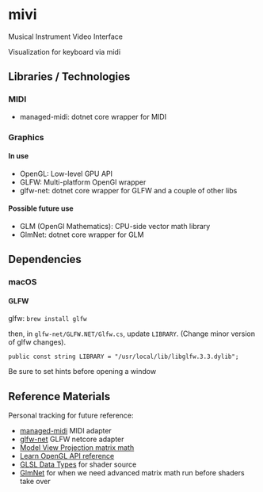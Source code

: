 # mivi

Musical Instrument Video Interface

Visualization for keyboard via midi

## Libraries / Technologies

### MIDI

- managed-midi: dotnet core wrapper for MIDI

### Graphics

#### In use

- OpenGL: Low-level GPU API
- GLFW: Multi-platform OpenGl wrapper
- glfw-net: dotnet core wrapper for GLFW and a couple of other libs

#### Possible future use

- GLM (OpenGl Mathematics): CPU-side vector math library
- GlmNet: dotnet core wrapper for GLM

## Dependencies

### macOS

#### GLFW

glfw: `brew install glfw`

then, in `glfw-net/GLFW.NET/Glfw.cs`, update `LIBRARY`. (Change minor version of glfw changes).

```
public const string LIBRARY = "/usr/local/lib/libglfw.3.3.dylib";
```

Be sure to set hints before opening a window

## Reference Materials

Personal tracking for future reference:

- [managed-midi](https://github.com/atsushieno/managed-midi) MIDI adapter
- [glfw-net](https://github.com/ForeverZer0/glfw-net) GLFW netcore adapter
- [Model View Projection matrix math](http://www.opengl-tutorial.org/beginners-tutorials/tutorial-3-matrices/)
- [Learn OpenGL API reference](https://learnopengl.com/Getting-started/Hello-Triangle)
- [GLSL Data Types](<https://www.khronos.org/opengl/wiki/Data_Type_(GLSL)#Vectors>) for shader source
- [GlmNet](https://github.com/dwmkerr/glmnet) for when we need advanced matrix math run before shaders take over

